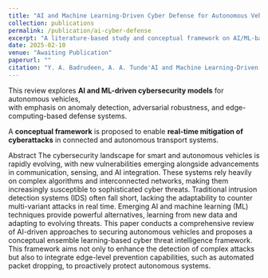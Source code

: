 ```yaml
---
title: "AI and Machine Learning-Driven Cyber Defense for Autonomous Vehicles: A Literature Review and Conceptual Framework for Real-Time Threat Mitigation"
collection: publications
permalink: /publication/ai-cyber-defense
excerpt: "A literature-based study and conceptual framework on AI/ML-based approaches to real-time cyber threat detection in autonomous vehicles."
date: 2025-02-10
venue: "Awaiting Publication"
paperurl: ""
citation: "Y. A. Badrudeen, A. A. Tunde'AI and Machine Learning-Driven Cyber Defense for Autonomous Vehicles,' Awaiting Publication, 2025."
---
```


This review explores **AI and ML-driven cybersecurity models** for autonomous vehicles,  
with emphasis on anomaly detection, adversarial robustness, and edge-computing-based defense systems.  

A **conceptual framework** is proposed to enable **real-time mitigation of cyberattacks** in connected and autonomous transport systems.  

Abstract
The cybersecurity landscape for smart and autonomous vehicles is rapidly evolving, with new vulnerabilities emerging alongside advancements in communication, sensing, and AI integration. These systems rely heavily on complex algorithms and interconnected networks, making them increasingly susceptible to sophisticated cyber threats. Traditional intrusion detection systems (IDS) often fall short, lacking the adaptability to counter multi-variant attacks in real time. Emerging AI and machine learning (ML) techniques provide powerful alternatives, learning from new data and adapting to evolving threats. This paper conducts a comprehensive review of AI-driven approaches to securing autonomous vehicles and proposes a conceptual ensemble learning-based cyber threat intelligence framework. This framework aims not only to enhance the detection of complex attacks but also to integrate edge-level prevention capabilities, such as automated packet dropping, to proactively protect autonomous systems.
